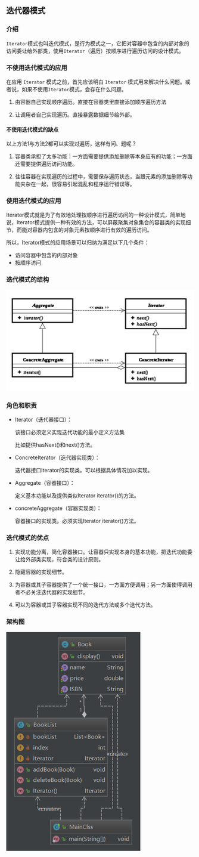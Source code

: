 


## 迭代器模式

### 介绍

   `Iterator`模式也叫迭代模式，是行为模式之一，它把对容器中包含的内部对象的访问委让给外部类，使用`Iterator`（遍历）按顺序进行遍历访问的设计模式。



### 不使用迭代模式的应用

在应用 `Iterator` 模式之前，首先应该明白 `Iterator` 模式用来解决什么问题。或者说，如果不使用`Iterator`模式，会存在什么问题。

1. 由容器自己实现顺序遍历。直接在容器类里直接添加顺序遍历方法 

2. 让调用者自己实现遍历。直接暴露数据细节给外部。

#### 不使用迭代模式的缺点

以上方法1与方法2都可以实现对遍历，这样有问、题呢？

1. 容器类承担了太多功能：一方面需要提供添加删除等本身应有的功能；一方面还需要提供遍历访问功能。

2. 往往容器在实现遍历的过程中，需要保存遍历状态，当跟元素的添加删除等功能夹杂在一起，很容易引起混乱和程序运行错误等。



### 使用迭代模式的应用

   Iterator模式就是为了有效地处理按顺序进行遍历访问的一种设计模式，简单地说，Iterator模式提供一种有效的方法，可以屏蔽聚集对象集合的容器类的实现细节，而能对容器内包含的对象元素按顺序进行有效的遍历访问。

所以，Iterator模式的应用场景可以归纳为满足以下几个条件：

- 访问容器中包含的内部对象
- 按顺序访问



### 迭代模式的结构

![1565809264135](assets/1565809264135.png)

### 角色和职责

- Iterator（迭代器接口）：

  该接口必须定义实现迭代功能的最小定义方法集

  比如提供hasNext()和next()方法。

- ConcreteIterator（迭代器实现类）：

  迭代器接口Iterator的实现类。可以根据具体情况加以实现。

- Aggregate（容器接口）：

  定义基本功能以及提供类似Iterator iterator()的方法。

  

- concreteAggregate（容器实现类）：

  容器接口的实现类。必须实现Iterator iterator()方法。 

### 迭代模式的优点

1. 实现功能分离，简化容器接口。让容器只实现本身的基本功能，把迭代功能委让给外部类实现，符合类的设计原则。

2. 隐藏容器的实现细节。

3. 为容器或其子容器提供了一个统一接口，一方面方便调用；另一方面使得调用者不必关注迭代器的实现细节。

4. 可以为容器或其子容器实现不同的迭代方法或多个迭代方法。 



### 架构图

![1565809735704](assets/1565809735704.png)
